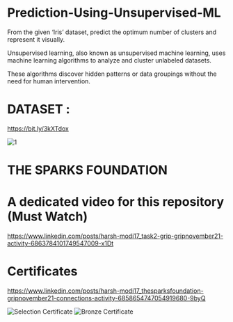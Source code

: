 # Prediction-Using-Unsupervised-ML
From the given ‘Iris’ dataset, predict the optimum number of clusters and represent it visually. 

Unsupervised learning, also known as unsupervised machine learning, uses machine learning algorithms to analyze and cluster unlabeled datasets. 

These algorithms discover hidden patterns or data groupings without the need for human intervention.

# DATASET : 
https://bit.ly/3kXTdox

![1](https://user-images.githubusercontent.com/94172202/141460197-7761b6cc-9594-4295-b199-958548564cc0.png)
# THE SPARKS FOUNDATION

# A dedicated video for this repository (Must Watch)  
https://www.linkedin.com/posts/harsh-modi17_task2-grip-gripnovember21-activity-6863784101749547009-x1Dt

# Certificates
https://www.linkedin.com/posts/harsh-modi17_thesparksfoundation-gripnovember21-connections-activity-6858654747054919680-9byQ


![Selection Certificate](https://user-images.githubusercontent.com/94172202/141461159-9d1a88e6-30eb-489a-a18c-52634418ae9c.png)
![Bronze Certificate](https://user-images.githubusercontent.com/94172202/141461114-7aa60697-9c0e-41e3-ae64-9a7c45939064.png)
